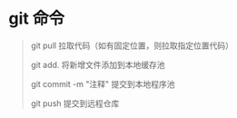 # git 命令

> git pull 拉取代码（如有固定位置，则拉取指定位置代码）
>
> git add. 将新增文件添加到本地缓存池
>
> git commit -m "注释" 提交到本地程序池
>
> git push 提交到远程仓库
